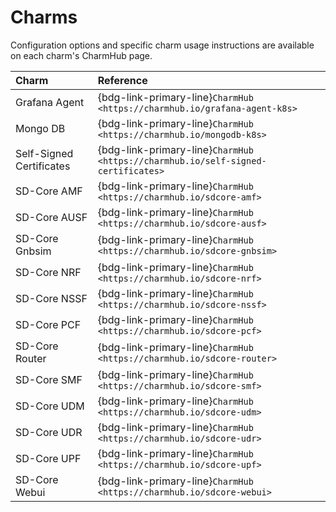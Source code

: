 # Charms

Configuration options and specific charm usage instructions are available on each charm's CharmHub page.

| **Charm**                | **Reference**                                                                     | 
|:-------------------------|:----------------------------------------------------------------------------------|
| Grafana Agent            | {bdg-link-primary-line}`CharmHub  <https://charmhub.io/grafana-agent-k8s>`        |
| Mongo DB                 | {bdg-link-primary-line}`CharmHub  <https://charmhub.io/mongodb-k8s>`              |
| Self-Signed Certificates | {bdg-link-primary-line}`CharmHub  <https://charmhub.io/self-signed-certificates>` |
| SD-Core AMF              | {bdg-link-primary-line}`CharmHub  <https://charmhub.io/sdcore-amf>`               | 
| SD-Core AUSF             | {bdg-link-primary-line}`CharmHub  <https://charmhub.io/sdcore-ausf>`              | 
| SD-Core Gnbsim           | {bdg-link-primary-line}`CharmHub  <https://charmhub.io/sdcore-gnbsim>`            | 
| SD-Core NRF              | {bdg-link-primary-line}`CharmHub  <https://charmhub.io/sdcore-nrf>`               |
| SD-Core NSSF             | {bdg-link-primary-line}`CharmHub  <https://charmhub.io/sdcore-nssf>`              |
| SD-Core PCF              | {bdg-link-primary-line}`CharmHub  <https://charmhub.io/sdcore-pcf>`               |
| SD-Core Router           | {bdg-link-primary-line}`CharmHub  <https://charmhub.io/sdcore-router>`            |
| SD-Core SMF              | {bdg-link-primary-line}`CharmHub  <https://charmhub.io/sdcore-smf>`               |
| SD-Core UDM              | {bdg-link-primary-line}`CharmHub  <https://charmhub.io/sdcore-udm>`               | 
| SD-Core UDR              | {bdg-link-primary-line}`CharmHub  <https://charmhub.io/sdcore-udr>`               | 
| SD-Core UPF              | {bdg-link-primary-line}`CharmHub  <https://charmhub.io/sdcore-upf>`               |
| SD-Core Webui            | {bdg-link-primary-line}`CharmHub  <https://charmhub.io/sdcore-webui>`             | 
